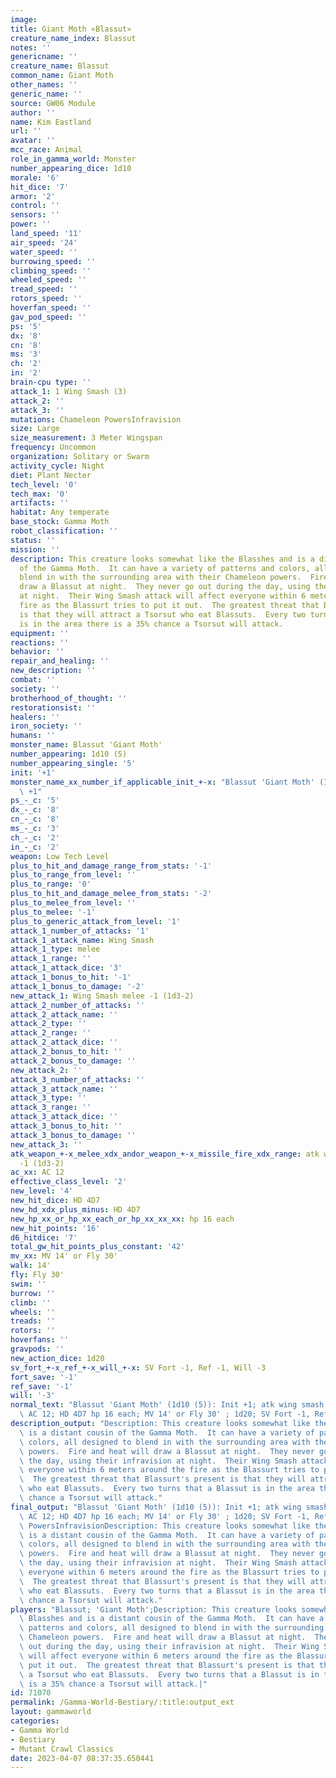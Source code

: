```yaml
---
image: 
title: Giant Moth «Blassut»
creature_name_index: Blassut
notes: ''
genericname: ''
creature_name: Blassut
common_name: Giant Moth
other_names: ''
generic_name: ''
source: GW06 Module
author: ''
name: Kim Eastland
url: ''
avatar: ''
mcc_race: Animal
role_in_gamma_world: Monster
number_appearing_dice: 1d10
morale: '6'
hit_dice: '7'
armor: '2'
control: ''
sensors: ''
power: ''
land_speed: '11'
air_speed: '24'
water_speed: ''
burrowing_speed: ''
climbing_speed: ''
wheeled_speed: ''
tread_speed: ''
rotors_speed: ''
hoverfan_speed: ''
gav_pod_speed: ''
ps: '5'
dx: '8'
cn: '8'
ms: '3'
ch: '2'
in: '2'
brain-cpu type: ''
attack_1: 1 Wing Smash (3)
attack_2: ''
attack_3: ''
mutations: Chameleon PowersInfravision
size: Large
size_measurement: 3 Meter Wingspan
frequency: Uncommon
organization: Solitary or Swarm
activity_cycle: Night
diet: Plant Necter
tech_level: '0'
tech_max: '0'
artifacts: ''
habitat: Any temperate
base_stock: Gamma Moth
robot_classification: ''
status: ''
mission: ''
description: This creature looks somewhat like the Blasshes and is a distant cousin
  of the Gamma Moth.  It can have a variety of patterns and colors, all designed to
  blend in with the surrounding area with their Chameleon powers.  Fire and heat will
  draw a Blassut at night.  They never go out during the day, using their infravision
  at night.  Their Wing Smash attack will affect everyone within 6 meters around the
  fire as the Blassurt tries to put it out.  The greatest threat that Blassurt's present
  is that they will attract a Tsorsut who eat Blassuts.  Every two turns that a Blassut
  is in the area there is a 35% chance a Tsorsut will attack.
equipment: ''
reactions: ''
behavior: ''
repair_and_healing: ''
new_description: ''
combat: ''
society: ''
brotherhood_of_thought: ''
restorationsist: ''
healers: ''
iron_society: ''
humans: ''
monster_name: Blassut 'Giant Moth'
number_appearing: 1d10 (5)
number_appearing_single: '5'
init: '+1'
monster_name_xx_number_if_applicable_init_+-x: "Blassut 'Giant Moth' (1d10 (5)): Init\
  \ +1"
ps_-_c: '5'
dx_-_c: '8'
cn_-_c: '8'
ms_-_c: '3'
ch_-_c: '2'
in_-_c: '2'
weapon: Low Tech Level
plus_to_hit_and_damage_range_from_stats: '-1'
plus_to_range_from_level: ''
plus_to_range: '0'
plus_to_hit_and_damage_melee_from_stats: '-2'
plus_to_melee_from_level: ''
plus_to_melee: '-1'
plus_to_generic_attack_from_level: '1'
attack_1_number_of_attacks: '1'
attack_1_attack_name: Wing Smash
attack_1_type: melee
attack_1_range: ''
attack_1_attack_dice: '3'
attack_1_bonus_to_hit: '-1'
attack_1_bonus_to_damage: '-2'
new_attack_1: Wing Smash melee -1 (1d3-2)
attack_2_number_of_attacks: ''
attack_2_attack_name: ''
attack_2_type: ''
attack_2_range: ''
attack_2_attack_dice: ''
attack_2_bonus_to_hit: ''
attack_2_bonus_to_damage: ''
new_attack_2: ''
attack_3_number_of_attacks: ''
attack_3_attack_name: ''
attack_3_type: ''
attack_3_range: ''
attack_3_attack_dice: ''
attack_3_bonus_to_hit: ''
attack_3_bonus_to_damage: ''
new_attack_3: ''
atk_weapon_+-x_melee_xdx_andor_weapon_+-x_missile_fire_xdx_range: atk wing smash melee
  -1 (1d3-2)
ac_xx: AC 12
effective_class_level: '2'
new_level: '4'
new_hit_dice: HD 4D7
new_hd_xdx_plus_minus: HD 4D7
new_hp_xx_or_hp_xx_each_or_hp_xx_xx_xx: hp 16 each
new_hit_points: '16'
d6_hitdice: '7'
total_gw_hit_points_plus_constant: '42'
mv_xx: MV 14' or Fly 30'
walk: 14'
fly: Fly 30'
swim: ''
burrow: ''
climb: ''
wheels: ''
treads: ''
rotors: ''
hoverfans: ''
gravpods: ''
new_action_dice: 1d20
sv_fort_+-x_ref_+-x_will_+-x: SV Fort -1, Ref -1, Will -3
fort_save: '-1'
ref_save: '-1'
will: '-3'
normal_text: "Blassut 'Giant Moth' (1d10 (5)): Init +1; atk wing smash melee -1 (1d3-2);\
  \ AC 12; HD 4D7 hp 16 each; MV 14' or Fly 30' ; 1d20; SV Fort -1, Ref -1, Will -3"
description_output: "Description: This creature looks somewhat like the Blasshes and\
  \ is a distant cousin of the Gamma Moth.  It can have a variety of patterns and\
  \ colors, all designed to blend in with the surrounding area with their Chameleon\
  \ powers.  Fire and heat will draw a Blassut at night.  They never go out during\
  \ the day, using their infravision at night.  Their Wing Smash attack will affect\
  \ everyone within 6 meters around the fire as the Blassurt tries to put it out.\
  \  The greatest threat that Blassurt's present is that they will attract a Tsorsut\
  \ who eat Blassuts.  Every two turns that a Blassut is in the area there is a 35%\
  \ chance a Tsorsut will attack."
final_output: "Blassut 'Giant Moth' (1d10 (5)): Init +1; atk wing smash melee -1 (1d3-2);\
  \ AC 12; HD 4D7 hp 16 each; MV 14' or Fly 30' ; 1d20; SV Fort -1, Ref -1, Will -3Chameleon\
  \ PowersInfravisionDescription: This creature looks somewhat like the Blasshes and\
  \ is a distant cousin of the Gamma Moth.  It can have a variety of patterns and\
  \ colors, all designed to blend in with the surrounding area with their Chameleon\
  \ powers.  Fire and heat will draw a Blassut at night.  They never go out during\
  \ the day, using their infravision at night.  Their Wing Smash attack will affect\
  \ everyone within 6 meters around the fire as the Blassurt tries to put it out.\
  \  The greatest threat that Blassurt's present is that they will attract a Tsorsut\
  \ who eat Blassuts.  Every two turns that a Blassut is in the area there is a 35%\
  \ chance a Tsorsut will attack."
players: "Blassut; 'Giant Moth';Description: This creature looks somewhat like the\
  \ Blasshes and is a distant cousin of the Gamma Moth.  It can have a variety of\
  \ patterns and colors, all designed to blend in with the surrounding area with their\
  \ Chameleon powers.  Fire and heat will draw a Blassut at night.  They never go\
  \ out during the day, using their infravision at night.  Their Wing Smash attack\
  \ will affect everyone within 6 meters around the fire as the Blassurt tries to\
  \ put it out.  The greatest threat that Blassurt's present is that they will attract\
  \ a Tsorsut who eat Blassuts.  Every two turns that a Blassut is in the area there\
  \ is a 35% chance a Tsorsut will attack.|"
id: 71070
permalink: /Gamma-World-Bestiary/:title:output_ext
layout: gammaworld
categories:
- Gamma World
- Bestiary
- Mutant Crawl Classics
date: 2023-04-07 08:37:35.650441
---
```

